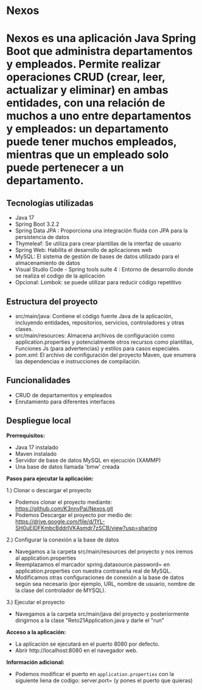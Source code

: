 # Nexos

# Nexos es una aplicación Java Spring Boot que administra departamentos y empleados. Permite realizar operaciones CRUD (crear, leer, actualizar y eliminar) en ambas entidades, con una relación de muchos a uno entre departamentos y empleados: un departamento puede tener muchos empleados, mientras que un empleado solo puede pertenecer a un departamento.

## Tecnologías utilizadas

* Java 17
* Spring Boot 3.2.2
* Spring Data JPA : Proporciona una integración fluida con JPA para la persistencia de datos
* Thymeleaf: Se utiliza para crear plantillas de la interfaz de usuario
* Spring Web: Habilita el desarrollo de aplicaciones web
* MySQL: El sistema de gestión de bases de datos utilizado para el almacenamiento de datos
* Visual Studio Code - Spring tools suite 4 : Entorno de desarrollo donde se realiza el codigo de la aplicación
* Opcional: Lombok: se puede utilizar para reducir código repetitivo

## Estructura del proyecto

* src/main/java: Contiene el código fuente Java de la aplicación, incluyendo entidades, repositorios, servicios, controladores y otras clases.
* src/main/resources: Almacena archivos de configuración como application.properties y potencialmente otros recursos como plantillas, Funciones Js (para advertencias) y estilos para casos especiales.
* pom.xml: El archivo de configuración del proyecto Maven, que enumera las dependencias e instrucciones de compilación.

## Funcionalidades

* CRUD de departamentos y empleados
* Enrutamiento para diferentes interfaces

## Despliegue local

**Prerrequisitos:**

* Java 17 instalado
* Maven instalado
* Servidor de base de datos MySQL en ejecución (XAMMP) 
* Una base de datos llamada 'bmw' creada

**Pasos para ejecutar la aplicación:**

1.) Clonar o descargar el proyecto

* Podemos clonar el proyecto mediante: https://github.com/K3nnyPai/Nexos.git
* Podemos Descargar el proyecto por medio de: https://drive.google.com/file/d/1YL-SH0uEIDFKmbcBddrIVKAsmdr7zSCB/view?usp=sharing

2.) Configurar la conexión a la base de datos

* Navegamos a la carpeta src/main/resources del proyecto y nos iremos al application.properties
* Reemplazamos el marcador spring.datasource.password= en application.properties con nuestra contraseña real de MySQL.
* Modificamos otras configuraciones de conexión a la base de datos según sea necesario (por ejemplo, URL, nombre de usuario, nombre de la clase del controlador de MYSQL).

3.) Ejecutar el proyecto

* Navegamos a la carpeta src/main/java del proyecto y posteriormente dirigirnos a la clase "Reto21Application.java y darle el "run"

**Acceso a la aplicación:**

* La aplicación se ejecutará en el puerto 8080 por defecto.
* Abrir http://localhost:8080 en el navegador web.

**Información adicional:**

* Podemos modificar el puerto en `application.properties` con la siguiente liena de codigo: server.port= (y pones el puerto que quieras)
